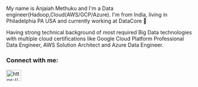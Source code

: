 ### 
My name is Anjaiah Methuku and I'm a Data engineer(Hadoop,Cloud(AWS/GCP/Azure). I'm from India, living in Philadelphia PA USA  and currently working at DataCore  👋

Having strong technical background of most required Big Data technologies with multiple cloud certifications like Google Cloud Platform Professional Data Engineer, AWS Solution Architect and Azure Data Engineer.

<h3 align="left">Connect with me:</h3>

<p align="left">
<a href="https://www.linkedin.com/in/anjaiahmethuku/" target="blank"><img align="center" src="https://raw.githubusercontent.com/rahuldkjain/github-profile-readme-generator/master/src/images/icons/Social/linked-in-alt.svg" alt="https://www.linkedin.com/in/anjaiahmethuku/" height="30" width="40" /></a>
</p>

   
   
